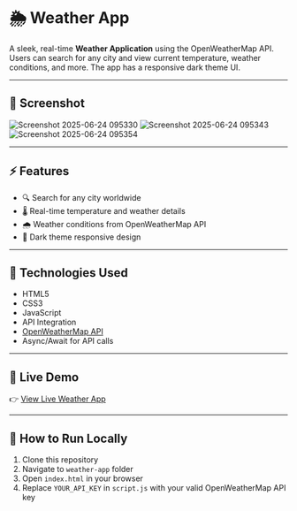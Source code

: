 # 🌦️ Weather App

A sleek, real-time **Weather Application** using the OpenWeatherMap API. Users can search for any city and view current temperature, weather conditions, and more. The app has a responsive dark theme UI.

---

## 📸 Screenshot

![Screenshot 2025-06-24 095330](https://github.com/user-attachments/assets/03340248-2499-44c9-9596-abc435e01541)
![Screenshot 2025-06-24 095343](https://github.com/user-attachments/assets/72797ec0-f167-4d22-8933-bcd0fa45be69)
![Screenshot 2025-06-24 095354](https://github.com/user-attachments/assets/0570842a-2c18-4d25-9bf5-a19638396533)


---

## ⚡ Features

- 🔍 Search for any city worldwide  
- 🌡️ Real-time temperature and weather details  
- 🌧️ Weather conditions from OpenWeatherMap API  
- 🌙 Dark theme responsive design  

---

## 🔧 Technologies Used

- HTML5  
- CSS3  
- JavaScript  
- API Integration  
- [OpenWeatherMap API](https://openweathermap.org/api)  
- Async/Await for API calls  

---

## 🔗 Live Demo

👉 [View Live Weather App](https://parve5h.github.io/js-mini-projects/weather-app/)

---

## 🚀 How to Run Locally

1. Clone this repository  
2. Navigate to `weather-app` folder  
3. Open `index.html` in your browser  
4. Replace `YOUR_API_KEY` in `script.js` with your valid OpenWeatherMap API key  

